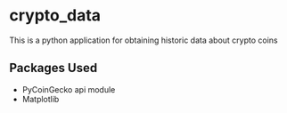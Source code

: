 # crypto_data
This is a python application for obtaining historic data about crypto coins

## Packages Used
* PyCoinGecko api module
* Matplotlib

